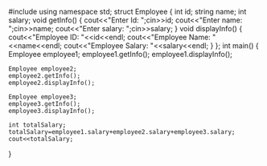 #include <iostream>
using namespace std;
struct Employee
{
    int id;
    string name;
    int salary;
    void getInfo()
    {
        cout<<"Enter Id: ";cin>>id;
        cout<<"Enter name: ";cin>>name;
        cout<<"Enter salary: ";cin>>salary;
    }
    void displayInfo()
    {
        cout<<"Employee ID: "<<id<<endl;
        cout<<"Employee Name: "<<name<<endl;
        cout<<"Employee Salary: "<<salary<<endl;
    }
};
int main()
{
    Employee employee1;
    employee1.getInfo();
    employee1.displayInfo();

    Employee employee2;
    employee2.getInfo();
    employee2.displayInfo();

    Employee employee3;
    employee3.getInfo();
    employee3.displayInfo();

    int totalSalary;
    totalSalary=employee1.salary+employee2.salary+employee3.salary;
    cout<<totalSalary;
}
